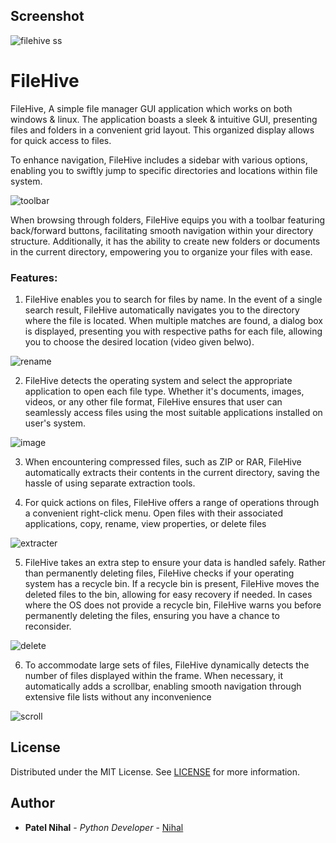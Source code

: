 
## Screenshot

![filehive ss](https://github.com/its-nihal-patel/FileHive/assets/119946323/ad8cdc44-ef76-447e-95d6-00cabb5cbf23)
# FileHive

FileHive, A simple file manager GUI application which works on both windows & linux. The application boasts a sleek & intuitive GUI, presenting files and folders in a convenient grid layout. This organized display allows for quick access to files.

To enhance navigation, FileHive includes a sidebar with various options, enabling you to swiftly jump to specific directories and locations within file system.

![toolbar](https://github.com/its-nihal-patel/FileHive/assets/119946323/eba41929-5452-43b3-ac21-bf0ea7f03d73)

When browsing through folders, FileHive equips you with a toolbar featuring back/forward buttons, facilitating smooth navigation within your directory structure. Additionally, it has the ability to create new folders or documents in the current directory, empowering you to organize your files with ease.

### Features:
1. FileHive enables you to search for files by name. In the event of a single search result, FileHive automatically navigates you to the directory where the file is located. When multiple matches are found, a dialog box is displayed, presenting you with respective paths for each file, allowing you to choose the desired location (video given belwo).

![rename](https://github.com/its-nihal-patel/FileHive/assets/119946323/2d35887b-589c-45a6-95b2-67dd62d292d0)

2. FileHive detects the operating system and select the appropriate application to open each file type. Whether it's documents, images, videos, or any other file format, FileHive ensures that user can seamlessly access files using the most suitable applications installed on user's system.

![image](https://github.com/its-nihal-patel/FileHive/assets/119946323/a92c7bed-7578-4cbe-b6b1-e1a97610f966)

3. When encountering compressed files, such as ZIP or RAR, FileHive automatically extracts their contents in the current directory, saving the hassle of using separate extraction tools.

4. For quick actions on files, FileHive offers a range of operations through a convenient right-click menu. Open files with their associated applications, copy, rename, view properties, or delete files

![extracter](https://github.com/its-nihal-patel/FileHive/assets/119946323/5a1bef68-9b1f-45bc-b8ca-63a18fe7a4c1)

5. FileHive takes an extra step to ensure your data is handled safely. Rather than permanently deleting files, FileHive checks if your operating system has a recycle bin. If a recycle bin is present, FileHive moves the deleted files to the bin, allowing for easy recovery if needed. In cases where the OS does not provide a recycle bin, FileHive warns you before permanently deleting the files, ensuring you have a chance to reconsider.

![delete](https://github.com/its-nihal-patel/FileHive/assets/119946323/2393750e-b612-453a-9c13-5a1030be59a4)

6. To accommodate large sets of files, FileHive dynamically detects the number of files displayed within the frame. When necessary, it automatically adds a scrollbar, enabling smooth navigation through extensive file lists without any inconvenience

![scroll](https://github.com/its-nihal-patel/FileHive/assets/119946323/28ddeb77-70e0-4ec7-b1ec-5b45f3558928)


## License

Distributed under the MIT License. See [LICENSE](https://github.com/its-nihal-patel/Qr_Code-Generator/blob/main/LICENSE.md) for more information.

## Author

* **Patel Nihal** - *Python Developer* - [Nihal](https://github.com/its-nihal-patel)



